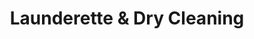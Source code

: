 ---
title: "Launderette & Dry Cleaning"
url: /dartford/launderette-and-dry-cleaning/
shop: laundry
---